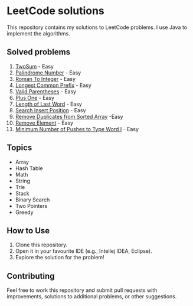 ﻿# LeetCode solutions

This repository contains my solutions to LeetCode problems.
I use Java to implement the algorithms.

## Solved problems

1. [TwoSum](https://leetcode.com/problems/two-sum/) - Easy
2. [Palindrome Number](https://leetcode.com/problems/palindrome-number/) - Easy
3. [Roman To Integer](https://leetcode.com/problems/roman-to-integer/) - Easy
4. [Longest Common Prefix](https://leetcode.com/problems/longest-common-prefix/) - Easy
5. [Valid Parentheses](https://leetcode.com/problems/valid-parentheses/) - Easy
6. [Plus One](https://leetcode.com/problems/plus-one/description/) - Easy
7. [Length of Last Word](https://leetcode.com/problems/length-of-last-word/description/) - Easy
8. [Search Insert Position](https://leetcode.com/problems/search-insert-position/description/) - Easy
9. [Remove Duplicates from Sorted Array](https://leetcode.com/problems/remove-duplicates-from-sorted-array/description/) -Easy
10. [Remove Element](https://leetcode.com/problems/remove-element/description/) - Easy
11. [Minimum Number of Pushes to Type Word I](https://leetcode.com/problems/minimum-number-of-pushes-to-type-word-i/description/) - Easy

## Topics

- Array
- Hash Table
- Math
- String
- Trie
- Stack
- Binary Search
- Two Pointers
- Greedy

## How to Use

1. Clone this repository.
2. Open it in your favourite IDE (e.g., Intellej IDEA, Eclipse).
3. Explore the solution for the problem!

## Contributing

Feel free to work this repository and submit pull requests with improvements, solutions to
additional problems, or other suggestions.
